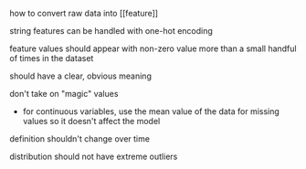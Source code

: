 how to convert raw data into [[feature]]

string features can be handled with one-hot encoding

feature values should appear with non-zero value more than a small handful of times in the dataset

should have a clear, obvious meaning

don't take on "magic" values
- for continuous variables, use the mean value of the data for missing values so it doesn't affect the model

definition shouldn't change over time

distribution should not have extreme outliers